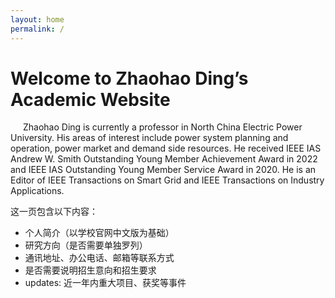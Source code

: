 ```yaml
---
layout: home
permalink: /
---
```

# Welcome to Zhaohao Ding’s Academic Website

<span style="margin-left: 20px;">
Zhaohao Ding is currently a professor in North China Electric Power University. His areas of interest include power system planning and operation, power market and demand side resources. He received IEEE IAS Andrew W. Smith Outstanding Young Member Achievement Award in 2022 and IEEE IAS Outstanding Young Member Service Award in 2020. He is an Editor of IEEE Transactions on Smart Grid and IEEE Transactions on Industry Applications.
</span>

这一页包含以下内容：
- 个人简介（以学校官网中文版为基础）
- 研究方向（是否需要单独罗列）
- 通讯地址、办公电话、邮箱等联系方式
- 是否需要说明招生意向和招生要求
- updates: 近一年内重大项目、获奖等事件
